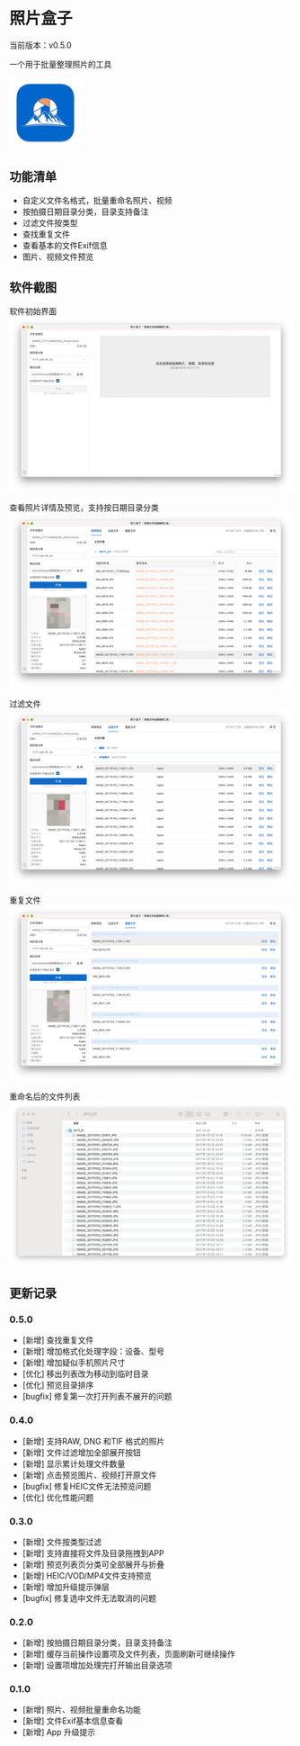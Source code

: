 # 照片盒子

当前版本：v0.5.0

一个用于批量整理照片的工具

![](icon.png)

## 功能清单

- 自定义文件名格式，批量重命名照片、视频
- 按拍摄日期目录分类，目录支持备注
- 过滤文件按类型
- 查找重复文件
- 查看基本的文件Exif信息
- 图片、视频文件预览


## 软件截图

软件初始界面
![](./screenshot/1.png)

查看照片详情及预览，支持按日期目录分类
![](./screenshot/2.png)

过滤文件
![](./screenshot/3.png)

重复文件
![](./screenshot/4.png)

重命名后的文件列表
![](./screenshot/5.png)

## 更新记录

### 0.5.0
- [新增] 查找重复文件
- [新增] 增加格式化处理字段：设备、型号
- [新增] 增加疑似手机照片尺寸
- [优化] 移出列表改为移动到临时目录
- [优化] 预览目录排序
- [bugfix] 修复第一次打开列表不展开的问题

### 0.4.0
- [新增] 支持RAW, DNG 和TIF 格式的照片
- [新增] 文件过滤增加全部展开按钮
- [新增] 显示累计处理文件数量
- [新增] 点击预览图片、视频打开原文件
- [bugfix] 修复HEIC文件无法预览问题
- [优化] 优化性能问题

### 0.3.0
- [新增] 文件按类型过滤
- [新增] 支持直接将文件及目录拖拽到APP
- [新增] 预览列表页分类可全部展开与折叠
- [新增] HEIC/VOD/MP4文件支持预览
- [新增] 增加升级提示弹层
- [bugfix] 修复选中文件无法取消的问题

### 0.2.0
- [新增] 按拍摄日期目录分类，目录支持备注
- [新增] 缓存当前操作设置项及文件列表，页面刷新可继续操作
- [新增] 设置项增加处理完打开输出目录选项

### 0.1.0
- [新增] 照片、视频批量重命名功能
- [新增] 文件Exif基本信息查看
- [新增] App 升级提示
